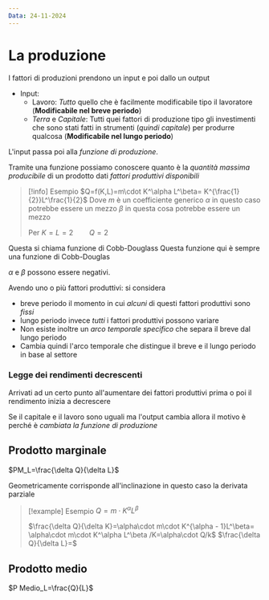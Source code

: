 ```yaml
---
Data: 24-11-2024
---
```



# La produzione
I fattori di produzioni prendono un input e poi dallo un output

- Input:
	- Lavoro: *Tutto* quello che è facilmente modificabile tipo il lavoratore (**Modificabile nel breve periodo**)
	- *Terra* e *Capitale*: Tutti quei fattori di produzione tipo gli investimenti che sono stati fatti in strumenti (*quindi capitale*) per produrre qualcosa (**Modificabile nel lungo periodo**)

L'input passa poi alla *funzione di produzione*.

Tramite una funzione possiamo conoscere quanto è la *quantità massima producibile* di un prodotto dati *fattori produttivi disponibili*

> [!info] Esempio
> $Q=f(K,L)=m\cdot K^\alpha L^\beta= K^{\frac{1}{2}}L^\frac{1}{2}$
> Dove $m$ è un coefficiente generico
> $\alpha$ in questo caso potrebbe essere un mezzo
> $\beta$ in questa cosa potrebbe essere un mezzo
> 
> Per $K=L=2\qquad Q=2$

Questa si chiama funzione di Cobb-Douglass
Questa funzione qui è sempre una funzione di Cobb-Douglas

$\alpha$ e $\beta$ possono essere negativi.

Avendo uno o più fattori produttivi:
si considera 
- breve periodo il momento in cui *alcuni* di questi fattori produttivi sono *fissi* 
- lungo periodo invece *tutti* i fattori produttivi possono variare
- Non esiste inoltre un *arco temporale specifico* che separa il breve dal lungo periodo
- Cambia quindi l'arco temporale che distingue il breve e il lungo periodo in base al settore

### Legge dei rendimenti decrescenti
Arrivati ad un certo punto all'aumentare dei fattori produttivi prima o poi il rendimento inizia a decrescere

Se il capitale e il lavoro sono uguali ma l'output cambia allora il motivo è perché è *cambiata la funzione di produzione*


## Prodotto marginale

$PM_L=\frac{\delta Q}{\delta L}$

Geometricamente corrisponde all'inclinazione in questo caso la derivata parziale

> [!example] Esempio
> $Q=m\cdot K^\alpha L^\beta$
> 
> $\frac{\delta Q}{\delta K}=\alpha\cdot m\cdot K^{\alpha - 1}L^\beta= \alpha\cdot m\cdot K^\alpha L^\beta /K=\alpha\cdot Q/k$
> $\frac{\delta Q}{\delta L}=$

## Prodotto medio
$P Medio_L=\frac{Q}{L}$

